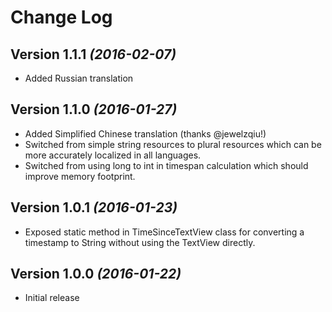 Change Log
==========

Version 1.1.1 *(2016-02-07)*
----------------------------------
* Added Russian translation

Version 1.1.0 *(2016-01-27)*
----------------------------------
* Added Simplified Chinese translation (thanks @jewelzqiu!)
* Switched from simple string resources to plural resources which can be more accurately localized in all languages.
* Switched from using long to int in timespan calculation which should improve memory footprint.

Version 1.0.1 *(2016-01-23)*
----------------------------------
* Exposed static method in TimeSinceTextView class for converting a timestamp to String without using the TextView directly.

Version 1.0.0 *(2016-01-22)*
----------------------------------
* Initial release
